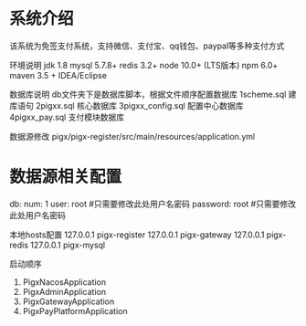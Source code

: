 # 系统介绍
该系统为免签支付系统，支持微信、支付宝、qq钱包、paypal等多种支付方式

环境说明
jdk 1.8
mysql 5.7.8+ 
redis 3.2+
node 10.0+ (LTS版本)
npm 6.0+
maven 3.5 +
IDEA/Eclipse

数据库说明
db文件夹下是数据库脚本，根据文件顺序配置数据库
1scheme.sql    建库语句
2pigxx.sql     核心数据库
3pigxx_config.sql  配置中心数据库
4pigxx_pay.sql   支付模块数据库

数据源修改
pigx/pigx-register/src/main/resources/application.yml
# 数据源相关配置
db:
  num: 1
  user: root      #只需要修改此处用户名密码
  password: root  #只需要修改此处用户名密码

本地hosts配置
127.0.0.1 pigx-register
127.0.0.1 pigx-gateway
127.0.0.1 pigx-redis
127.0.0.1 pigx-mysql


启动顺序
1. PigxNacosApplication   
2. PigxAdminApplication  
3. PigxGatewayApplication 
4. PigxPayPlatformApplication 
